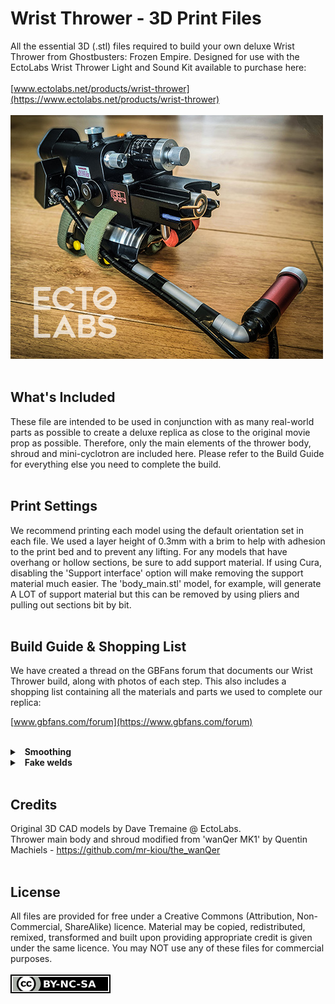 # Wrist Thrower - 3D Print Files
All the essential 3D (.stl) files required to build your own deluxe Wrist Thrower from Ghostbusters: Frozen Empire. Designed for use with the EctoLabs Wrist Thrower Light and Sound Kit available to purchase here:
<br/><br/>
[www.ectolabs.net/products/wrist-thrower](https://www.ectolabs.net/products/wrist-thrower)
<br/><br/>
![Wrist Thrower](https://github.com/EctoLabs/wrist-thrower/blob/main/wrist-thrower.jpg)
<br/><br/>
## What's Included
These file are intended to be used in conjunction with as many real-world parts as possible to create a deluxe replica as close to the original movie prop as possible. Therefore, only the main elements of the thrower body, shroud and mini-cyclotron are included here. Please refer to the Build Guide for everything else you need to complete the build.<br/><br/>

## Print Settings
We recommend printing each model using the default orientation set in each file. We used a layer height of 0.3mm with a brim to help with adhesion to the print bed and to prevent any lifting. For any models that have overhang or hollow sections, be sure to add support material. If using Cura, disabling the 'Support interface' option will make removing the support material much easier. The 'body_main.stl' model, for example, will generate A LOT of support material but this can be removed by using pliers and pulling out sections bit by bit.<br /><br />

## Build Guide & Shopping List
We have created a thread on the GBFans forum that documents our Wrist Thrower build, along with photos of each step. This also includes a shopping list containing all the materials and parts we used to complete our replica:

[www.gbfans.com/forum](https://www.gbfans.com/forum)<br /><br />

<details>
  <summary>&nbsp;&nbsp;<strong>Smoothing</strong></summary>
   <br />Everyone has their own methods for smoothing out 3D prints, but we always have good results by first brushing on a layer of clear jeweller's UV resin before curing with a UV light. This will fill in most of the visible layer lines and can be sanded down with 240 grit sandpaper. We then follow this with a couple of coats of filler primer, wet sanding with 800 grit sandpaper between each coat until every surface is smooth to the touch.<br /><br />
</details>
<details>
  <summary>&nbsp;&nbsp;<strong>Fake welds</strong></summary>
   <br />Everyone has their own methods for smoothing out 3D prints, but we always have good results by first brushing on a layer of clear jeweller's UV resin before curing with a UV light. This will fill in most of the visible layer lines and can be sanded down with 240 grit sandpaper. We then follow this with a couple of coats of filler primer, wet sanding with 800 grit sandpaper between each coat until every surface is smooth to the touch.<br /><br />
</details>


<br/>

## Credits
Original 3D CAD models by Dave Tremaine @ EctoLabs.\
Thrower main body and shroud modified from 'wanQer MK1' by Quentin Machiels - https://github.com/mr-kiou/the_wanQer
<br/><br/>
## License
All files are provided for free under a Creative Commons (Attribution, Non-Commercial, ShareAlike) licence. Material may be copied, redistributed, remixed, transformed and built upon providing appropriate credit is given under the same licence. You may NOT use any of these files for commercial purposes.
<br/><br/>
[![CC](https://raw.githubusercontent.com/creativecommons/cc-assets/376ad270952f9c34542ffc3d4a19d689fa2a7586/license_badges/small/by_nc_sa.svg)](https://creativecommons.org/licenses/by-nc-sa/4.0/)
